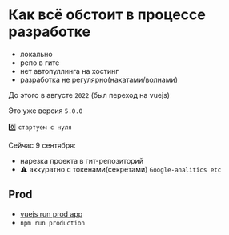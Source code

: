 # Как всё обстоит в процессе разработке

- локально
- репо в гите
- нет автопуллинга на хостинг
- разработка не регулярно(накатами/волнами)

До этого в августе `2022` (был переход на vuejs)

Это уже версия `5.0.0`

:zero: `стартуем с нуля`

Сейчас 9 сентября:

- нарезка проекта в гит-репозиторий
- :warning: аккуратно с токенами(секретами) `Google-analitics etc`

## Prod

- [vuejs run prod app](https://stackoverflow.com/questions/47034452/how-to-run-production-site-after-build-vue-cli)
- `npm run production`
